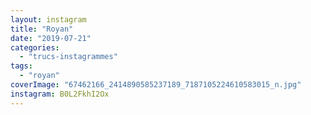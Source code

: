 ```yaml
---
layout: instagram
title: "Royan"
date: "2019-07-21"
categories: 
  - "trucs-instagrammes"
tags: 
  - "royan"
coverImage: "67462166_2414890585237189_7187105224610583015_n.jpg"
instagram: B0L2FkhI2Ox
---
```

